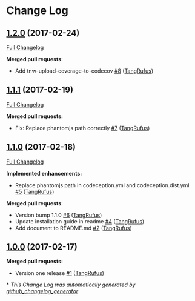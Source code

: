 # Change Log

## [1.2.0](https://github.com/TypistTech/travis-nginx-wordpress/tree/1.2.0) (2017-02-24)
[Full Changelog](https://github.com/TypistTech/travis-nginx-wordpress/compare/1.1.1...1.2.0)

**Merged pull requests:**

- Add tnw-upload-coverage-to-codecov [\#8](https://github.com/TypistTech/travis-nginx-wordpress/pull/8) ([TangRufus](https://github.com/TangRufus))

## [1.1.1](https://github.com/TypistTech/travis-nginx-wordpress/tree/1.1.1) (2017-02-19)
[Full Changelog](https://github.com/TypistTech/travis-nginx-wordpress/compare/1.1.0...1.1.1)

**Merged pull requests:**

- Fix: Replace phantomjs path correctly [\#7](https://github.com/TypistTech/travis-nginx-wordpress/pull/7) ([TangRufus](https://github.com/TangRufus))

## [1.1.0](https://github.com/TypistTech/travis-nginx-wordpress/tree/1.1.0) (2017-02-18)
[Full Changelog](https://github.com/TypistTech/travis-nginx-wordpress/compare/1.0.0...1.1.0)

**Implemented enhancements:**

- Replace phantomjs path in codeception.yml and codeception.dist.yml [\#5](https://github.com/TypistTech/travis-nginx-wordpress/pull/5) ([TangRufus](https://github.com/TangRufus))

**Merged pull requests:**

- Version bump 1.1.0 [\#6](https://github.com/TypistTech/travis-nginx-wordpress/pull/6) ([TangRufus](https://github.com/TangRufus))
- Update installation guide in readme [\#4](https://github.com/TypistTech/travis-nginx-wordpress/pull/4) ([TangRufus](https://github.com/TangRufus))
- Add document to README.md [\#2](https://github.com/TypistTech/travis-nginx-wordpress/pull/2) ([TangRufus](https://github.com/TangRufus))

## [1.0.0](https://github.com/TypistTech/travis-nginx-wordpress/tree/1.0.0) (2017-02-17)
**Merged pull requests:**

- Version one release [\#1](https://github.com/TypistTech/travis-nginx-wordpress/pull/1) ([TangRufus](https://github.com/TangRufus))



\* *This Change Log was automatically generated by [github_changelog_generator](https://github.com/skywinder/Github-Changelog-Generator)*